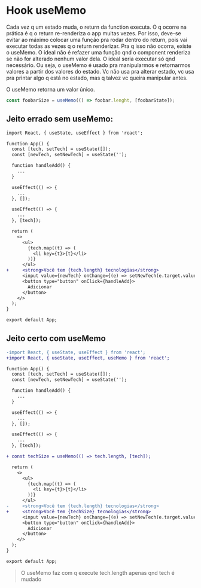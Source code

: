 # Hook useMemo

Cada vez q um estado muda, o return da function executa. O q ocorre na prática é
q o return re-renderiza o app muitas vezes. Por isso, deve-se evitar ao máximo
colocar uma função pra rodar dentro do return, pois vai executar todas as vezes
q o return renderizar. Pra q isso não ocorra, existe o useMemo. O ideal não é
refazer uma função qnd o component renderiza se não for alterado nenhum valor
dela. O ideal seria executar só qnd necessário. Ou seja, o useMemo é usado pra
manipularmos e retornarmos valores a partir dos valores do estado. Vc não usa
pra alterar estado, vc usa pra printar algo q está no estado, mas q talvez vc
queira manipular antes.

O useMemo retorna um valor único.

```javascript
const foobarSize = useMemo(() => foobar.lenght, [foobarState]);
```

## Jeito errado sem useMemo:

```diff
import React, { useState, useEffect } from 'react';

function App() {
  const [tech, setTech] = useState([]);
  const [newTech, setNewTech] = useState('');

  function handleAdd() {
    ...
  }

  useEffect(() => {
    ...
  }, []);

  useEffect(() => {
    ...
  }, [tech]);

  return (
    <>
      <ul>
        {tech.map((t) => (
          <li key={t}>{t}</li>
        ))}
      </ul>
+     <strong>Você tem {tech.length} tecnologias</strong>
      <input value={newTech} onChange={(e) => setNewTech(e.target.value)} />
      <button type="button" onClick={handleAdd}>
        Adicionar
      </button>
    </>
  );
}

export default App;
```

## Jeito certo com useMemo

```diff
-import React, { useState, useEffect } from 'react';
+import React, { useState, useEffect, useMemo } from 'react';

function App() {
  const [tech, setTech] = useState([]);
  const [newTech, setNewTech] = useState('');

  function handleAdd() {
    ...
  }

  useEffect(() => {
    ...
  }, []);

  useEffect(() => {
    ...
  }, [tech]);

+ const techSize = useMemo(() => tech.length, [tech]);

  return (
    <>
      <ul>
        {tech.map((t) => (
          <li key={t}>{t}</li>
        ))}
      </ul>
-     <strong>Você tem {tech.length} tecnologias</strong>
+     <strong>Você tem {techSize} tecnologias</strong>
      <input value={newTech} onChange={(e) => setNewTech(e.target.value)} />
      <button type="button" onClick={handleAdd}>
        Adicionar
      </button>
    </>
  );
}

export default App;
```

> O useMemo faz com q execute tech.length apenas qnd tech é mudado
